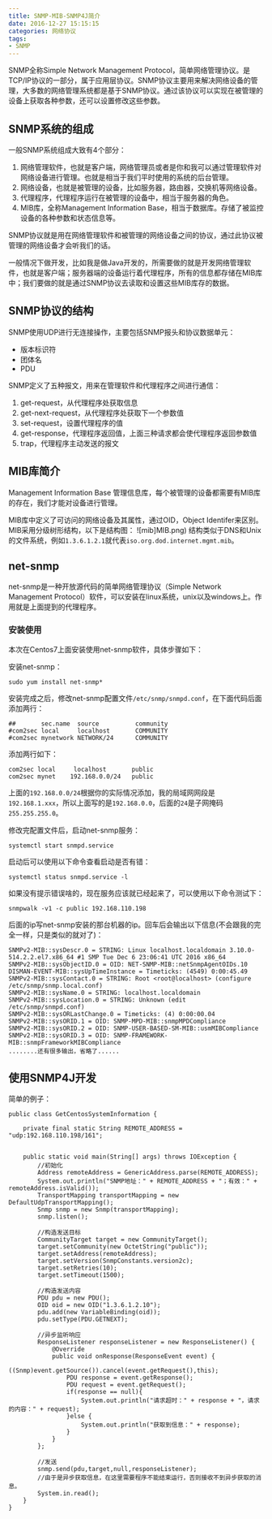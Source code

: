 ```yaml
---
title: SNMP-MIB-SNMP4J简介
date: 2016-12-27 15:15:15
categories: 网络协议
tags: 
- SNMP
---
```


SNMP全称Simple Network Management Protocol，简单网络管理协议。是TCP/IP协议的一部分，属于应用层协议。SNMP协议主要用来解决网络设备的管理，大多数的网络管理系统都是基于SNMP协议。通过该协议可以实现在被管理的设备上获取各种参数，还可以设置修改这些参数。

<!--more-->

## SNMP系统的组成
一般SNMP系统组成大致有4个部分：

1. 网络管理软件，也就是客户端，网络管理员或者是你和我可以通过管理软件对网络设备进行管理。也就是相当于我们平时使用的系统的后台管理。
2. 网络设备，也就是被管理的设备，比如服务器，路由器，交换机等网络设备。
3. 代理程序，代理程序运行在被管理的设备中，相当于服务器的角色。
4. MIB库，全称Management Information Base，相当于数据库。存储了被监控设备的各种参数和状态信息等。

SNMP协议就是用在网络管理软件和被管理的网络设备之间的协议，通过此协议被管理的网络设备才会听我们的话。

一般情况下做开发，比如我是做Java开发的，所需要做的就是开发网络管理软件，也就是客户端；服务器端的设备运行着代理程序，所有的信息都存储在MIB库中；我们要做的就是通过SNMP协议去读取和设置这些MIB库存的数据。

## SNMP协议的结构
SNMP使用UDP进行无连接操作，主要包括SNMP报头和协议数据单元：

* 版本标识符
* 团体名
* PDU

SNMP定义了五种报文，用来在管理软件和代理程序之间进行通信：

1. get-request，从代理程序处获取信息
2. get-next-request，从代理程序处获取下一个参数值
3. set-request，设置代理程序的值
4. get-response，代理程序返回值，上面三种请求都会使代理程序返回参数值
5. trap，代理程序主动发送的报文

## MIB库简介
Management Information Base 管理信息库，每个被管理的设备都需要有MIB库的存在，我们才能对设备进行管理。

MIB库中定义了可访问的网络设备及其属性，通过OID，Object Identifer来区别。MIB采用分级树形结构，以下是结构图：
![mib]MIB.png)
结构类似于DNS和Unix的文件系统，例如`1.3.6.1.2.1`就代表`iso.org.dod.internet.mgmt.mib`。

## net-snmp
net-snmp是一种开放源代码的简单网络管理协议（Simple Network Management Protocol）软件，可以安装在linux系统，unix以及windows上。作用就是上面提到的代理程序。

### 安装使用
本次在Centos7上面安装使用net-snmp软件，具体步骤如下：

安装net-snmp：

```
sudo yum install net-snmp*
```

安装完成之后，修改net-snmp配置文件`/etc/snmp/snmpd.conf`，在下面代码后面添加两行：

```
##       sec.name  source          community
#com2sec local     localhost       COMMUNITY
#com2sec mynetwork NETWORK/24      COMMUNITY
```
添加两行如下：

```
com2sec local     localhost       public
com2sec mynet    192.168.0.0/24   public
```
上面的`192.168.0.0/24`根据你的实际情况添加，我的局域网网段是`192.168.1.xxx`，所以上面写的是`192.168.0.0`，后面的`24`是子网掩码`255.255.255.0`。

修改完配置文件后，启动net-snmp服务：

```
systemctl start snmpd.service
```

启动后可以使用以下命令查看启动是否有错：

```
systemctl status snmpd.service -l
```

如果没有提示错误啥的，现在服务应该就已经起来了，可以使用以下命令测试下：

```
snmpwalk -v1 -c public 192.168.110.198
```
后面的ip写net-snmp安装的那台机器的ip。回车后会输出以下信息(不会跟我的完全一样，只是类似的就对了)：

```
SNMPv2-MIB::sysDescr.0 = STRING: Linux localhost.localdomain 3.10.0-514.2.2.el7.x86_64 #1 SMP Tue Dec 6 23:06:41 UTC 2016 x86_64
SNMPv2-MIB::sysObjectID.0 = OID: NET-SNMP-MIB::netSnmpAgentOIDs.10
DISMAN-EVENT-MIB::sysUpTimeInstance = Timeticks: (4549) 0:00:45.49
SNMPv2-MIB::sysContact.0 = STRING: Root <root@localhost> (configure /etc/snmp/snmp.local.conf)
SNMPv2-MIB::sysName.0 = STRING: localhost.localdomain
SNMPv2-MIB::sysLocation.0 = STRING: Unknown (edit /etc/snmp/snmpd.conf)
SNMPv2-MIB::sysORLastChange.0 = Timeticks: (4) 0:00:00.04
SNMPv2-MIB::sysORID.1 = OID: SNMP-MPD-MIB::snmpMPDCompliance
SNMPv2-MIB::sysORID.2 = OID: SNMP-USER-BASED-SM-MIB::usmMIBCompliance
SNMPv2-MIB::sysORID.3 = OID: SNMP-FRAMEWORK-MIB::snmpFrameworkMIBCompliance
........还有很多输出，省略了......
```

## 使用SNMP4J开发
简单的例子：

```
public class GetCentosSystemInformation {

    private final static String REMOTE_ADDRESS = "udp:192.168.110.198/161";


    public static void main(String[] args) throws IOException {
        //初始化
        Address remoteAddress = GenericAddress.parse(REMOTE_ADDRESS);
        System.out.println("SNMP地址：" + REMOTE_ADDRESS + "；有效：" + remoteAddress.isValid());
        TransportMapping transportMapping = new DefaultUdpTransportMapping();
        Snmp snmp = new Snmp(transportMapping);
        snmp.listen();

        //构造发送目标
        CommunityTarget target = new CommunityTarget();
        target.setCommunity(new OctetString("public"));
        target.setAddress(remoteAddress);
        target.setVersion(SnmpConstants.version2c);
        target.setRetries(10);
        target.setTimeout(1500);

        //构造发送内容
        PDU pdu = new PDU();
        OID oid = new OID("1.3.6.1.2.10");
        pdu.add(new VariableBinding(oid));
        pdu.setType(PDU.GETNEXT);

        //异步监听响应
        ResponseListener responseListener = new ResponseListener() {
            @Override
            public void onResponse(ResponseEvent event) {
                ((Snmp)event.getSource()).cancel(event.getRequest(),this);
                PDU response = event.getResponse();
                PDU request = event.getRequest();
                if(response == null){
                    System.out.println("请求超时：" + response + "，请求的内容：" + request);
                }else {
                    System.out.println("获取到信息：" + response);
                }
            }
        };

        //发送
        snmp.send(pdu,target,null,responseListener);
        //由于是异步获取信息，在这里需要程序不能结束运行，否则接收不到异步获取的消息。
        System.in.read();
    }
}
```
